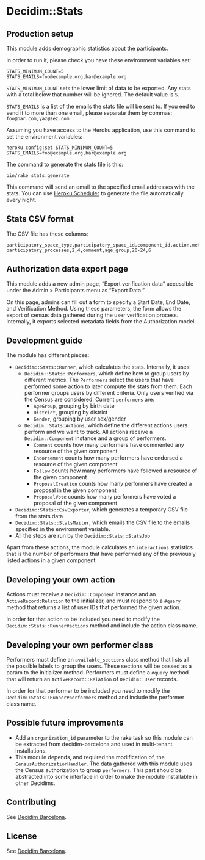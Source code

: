# Decidim::Stats

## Production setup

This module adds demographic statistics about the participants.

In order to run it, please check you have these environment variables set:

```text
STATS_MINIMUM_COUNT=5
STATS_EMAILS=foo@example.org,bar@example.org
```

`STATS_MINIMUM_COUNT` sets the lower limit of data to be exported. Any stats with a total below that number will be ignored. The default value is `5`.

`STATS_EMAILS` is a list of the emails the stats file will be sent to. If you eed to send it to more than one email, please separate them by commas: `foo@bar.com,yaz@zez.com`

Assuming you have access to the Heroku application, use this command to set the environment variables:

```text
heroku config:set STATS_MINIMUM_COUNT=5 STATS_EMAILS=foo@example.org,bar@example.org
```

The command to generate the stats file is this:

```text
bin/rake stats:generate
```

This command will send an email to the specified email addresses with the stats. You can use [Heroku Scheduler](https://devcenter.heroku.com/articles/scheduler#scheduling-jobs) to generate the file automatically every night.

## Stats CSV format

The CSV file has these columns:

```text
participatory_space_type,participatory_space_id,component_id,action,metric_type,metric_name,total
participatory_processes,2,4,comment,age_group,20-24,6
```

## Authorization data export page

This module adds a new admin page, “Export verification data” accessible under the Admin > Participants menu as “Export Data.”

On this page, admins can fill out a form to specify a Start Date, End Date, and Verification Method. Using these parameters, the form allows the export of census data gathered during the user verification process. Internally, it exports selected metadata fields from the Authorization model.


## Development guide

The module has different pieces:

- `Decidim::Stats::Runner`, which calculates the stats. Internally, it uses:
  - `Decidim::Stats::Performers`, which define how to group users by different metrics. The `Performers` select the users that have performed some action to later compute the stats from them. Each performer groups users by different criteria. Only users verified via the Census are considered. Current `performers` are:
    - `AgeGroup`, grouping by birth date
    - `District`, grouping by district
    - `Gender`, grouping by user sex/gender
  - `Decidim::Stats:Actions`, which define the different actions users perform and we want to track. All actions receive a `Decidim::Component` instance and a group of performers.
    - `Comment` counts how many performers have commented any resource of the given component
    - `Endorsement` counts how many performers have endorsed a resource of the given component
    - `Follow` counts how many performers have followed a resource of the given component
    - `ProposalCreation` counts how many performers have created a proposal in the given component
    - `ProposalVote` counts how many performers have voted a proposal of the given component
- `Decidim::Stats::CsvExporter`, which generates a temporary CSV file from the stats data
- `Decidim::Stats::StatsMailer`, which emails the CSV file to the emails specified in the environment variable.
- All the steps are run by the `Decidim::Stats::StatsJob`

Apart from these actions, the module calculates an `interactions` statistics that is the number of performers that have performed any of the previously listed actions in a given component.

## Developing your own action

Actions must receive a `Decidim::Component` instance and an `ActiveRecord:Relation` to the initializer, and must respond to a `#query` method that returns a list of user IDs that performed the given action.

In order for that action to be included you need to modify the `Decidim::Stats::Runner#actions` method and include the action class name.

## Developing your own performer class

Performers must define an `available_sections` class method that lists all the possible labels to group the users. These sections will be passed as a param to the initializer method. Performers must define a `#query` method that will return an `ActiveRecord::Relation` of `Decidim::User` records.

In order for that performer to be included you need to modify the `Decidim::Stats::Runner#performers` method and include the performer class name.

## Possible future improvements

- Add an `organization_id` parameter to the rake task so this module can be extracted from decidim-barcelona and used in multi-tenant installations.
- This module depends, and required the modification of, the `CensusAuthorizationHandler`. The data gathered with this module uses the Census authorization to group `performers`. This part should be abstracted into some interface in order to make the module installable in other Decidims.

## Contributing

See [Decidim
Barcelona](https://github.com/AjuntamentdeBarcelona/decidim-barcelona).

## License

See [Decidim
Barcelona](https://github.com/AjuntamentdeBarcelona/decidim-barcelona).
